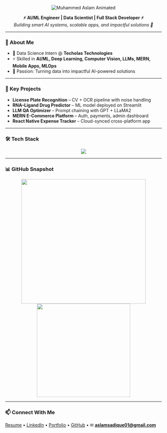 <p align="center">
  <img src="https://readme-typing-svg.demolab.com?font=Fira+Code&weight=600&size=35&pause=1000&color=00C0FF&center=true&vCenter=true&width=800&lines=Muhammed+Aslam+👋" alt="Muhammed Aslam Animated" />
</p>

<p align="center">
  <b>⚡ AI/ML Engineer | Data Scientist | Full Stack Developer ⚡</b><br>
  <i>Building smart AI systems, scalable apps, and impactful solutions 🚀</i>
</p>

---

### 🧠 About Me
- 🔭 Data Science Intern @ **Techolas Technologies**  
- ⚡ Skilled in **AI/ML, Deep Learning, Computer Vision, LLMs, MERN, Mobile Apps, MLOps**  
- 🎯 Passion: Turning data into impactful AI-powered solutions  

---

### 🚀 Key Projects
- **License Plate Recognition** – CV + OCR pipeline with noise handling  
- **RNA–Ligand Drug Predictor** – ML model deployed on Streamlit  
- **LLM QA Optimizer** – Prompt chaining with GPT + LLaMA2  
- **MERN E-Commerce Platform** – Auth, payments, admin dashboard  
- **React Native Expense Tracker** – Cloud-synced cross-platform app  

---

### 🛠️ Tech Stack
<p align="center">
  <img src="https://skillicons.dev/icons?i=python,pytorch,tensorflow,opencv,js,react,nodejs,express,mongodb,sql,ts,nextjs,tailwind,aws,docker,git,github,firebase,figma" />
</p>

---

### 📊 GitHub Snapshot
<p align="center">
  <img src="https://github-readme-stats.vercel.app/api?username=am-aslam&show_icons=true&theme=github_dark" width="400"/>
  <img src="https://github-readme-stats.vercel.app/api/top-langs/?username=am-aslam&layout=compact&theme=github_dark" width="300"/>
</p>

---

### 📫 Connect With Me
[Resume](./Aslam_AIML_engineer.pdf) • [LinkedIn](https://www.linkedin.com/in/aslam-sadique) • [Portfolio](https://my-web-tau-silk.vercel.app/) • [GitHub](https://github.com/am-aslam) • ✉ **aslamsadique01@gmail.com**

